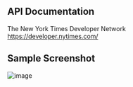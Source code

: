 ## API Documentation
The New York Times Developer Network  
https://developer.nytimes.com/
## Sample Screenshot
![image](https://github.com/sarapmagcode/NY-Times-API-Example-using-Vanilla-JavaScript/assets/85553852/d64054d8-7e44-4809-b371-24a5bcf30e0c)
